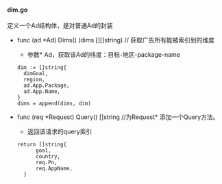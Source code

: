 #### dim.go
定义一个Ad结构体，是对普通Ad的封装
* func (ad \*Ad) Dims() (dims [][]string) // 获取广告所有能被索引到的维度
  * 参数* Ad，获取该Ad的纬度：目标-地区-package-name
  ```
  dim := []string{
    dimGoal,
    region,
    ad.App.Package,
    ad.App.Name,
  }
  dims = append(dims, dim)
  ```

* func (req \*Request) Query() []string  //为Request*  添加一个Query方法。
  * 返回该请求的query索引
  ```
  return []string{
		goal,
		country,
		req.Pn,
		req.AppName,
	}
  ```
